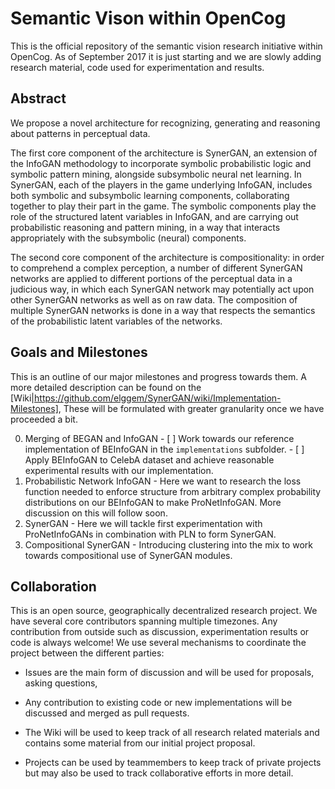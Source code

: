 # Semantic Vison within OpenCog

This is the official repository of the semantic vision research initiative within OpenCog. As of September 2017 it is just starting and we are slowly adding research material, code used for experimentation and results.

## Abstract

We propose a novel architecture for recognizing, generating and reasoning about patterns in perceptual data.   

The first core component of the architecture is SynerGAN, an extension of the InfoGAN methodology to incorporate symbolic probabilistic logic and symbolic pattern mining, alongside subsymbolic neural net learning. In SynerGAN, each of the players in the game underlying InfoGAN, includes both symbolic and subsymbolic learning components, collaborating together to play their part in the game. The symbolic components play the role of the structured latent variables in InfoGAN, and are carrying out probabilistic reasoning and pattern mining, in a way that interacts appropriately with the subsymbolic (neural) components.

The second core component of the architecture is compositionality: in order to comprehend a complex perception, a number of different SynerGAN networks are applied to different portions of the perceptual data in a judicious way, in which each SynerGAN network may potentially act upon other SynerGAN networks as well as on raw data.  The composition of multiple SynerGAN networks is done in a way that respects the semantics of the probabilistic latent variables of the networks.



## Goals and Milestones

This is an outline of our major milestones and progress towards them. A more detailed description can be found on the [Wiki|https://github.com/elggem/SynerGAN/wiki/Implementation-Milestones], These will be formulated with greater granularity once we have proceeded a bit.

  0. Merging of BEGAN and InfoGAN
    - [ ] Work towards our reference implementation of BEInfoGAN in the `implementations` subfolder.
    - [ ] Apply BEInfoGAN to CelebA dataset and achieve reasonable experimental results with our implementation.
  1. Probabilistic Network InfoGAN
    - Here we want to research the loss function needed to enforce structure from arbitrary complex probability distributions on our BEInfoGAN to make ProNetInfoGAN. More discussion on this will follow soon.
  2. SynerGAN
    - Here we will tackle first experimentation with ProNetInfoGANs in combination with PLN to form SynerGAN.
  3. Compositional SynerGAN
    - Introducing clustering into the mix to work towards compositional use of SynerGAN modules.



## Collaboration

This is an open source, geographically decentralized research project. We have several core contributors spanning multiple timezones. Any contribution from outside such as discussion, experimentation results or code is always welcome! We use several mechanisms to coordinate the project between the different parties:

  * Issues are the main form of discussion and will be used for proposals, asking questions,

  * Any contribution to existing code or new implementations will be discussed and merged as pull requests.

  * The Wiki will be used to keep track of all research related materials and contains some material from our initial project proposal.

  * Projects can be used by teammembers to keep track of private projects but may also be used to track collaborative efforts in more detail.
